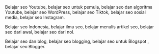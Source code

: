 Belajar seo Youtube, belajar seo untuk pemula, belajar seo dan algoritma Youtube, belajar seo WordPress, belajar seo Tiktok, belajar seo sosial media, belajar seo Instagram.

Belajar seo Indonesia, belajar ilmu seo, belajar menulis artikel seo, belajar seo dari awal, belajar seo dari nol.

Belajar seo dan blog, belajar seo blogging, belajar seo untuk Blogspot , belajar seo Blogger.